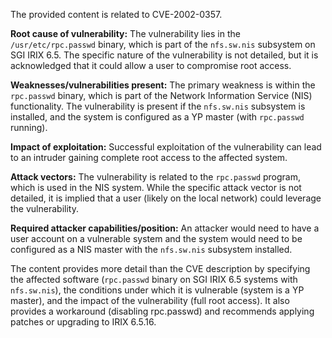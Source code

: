 The provided content is related to CVE-2002-0357.

**Root cause of vulnerability:**
The vulnerability lies in the `/usr/etc/rpc.passwd` binary, which is part of the `nfs.sw.nis` subsystem on SGI IRIX 6.5. The specific nature of the vulnerability is not detailed, but it is acknowledged that it could allow a user to compromise root access.

**Weaknesses/vulnerabilities present:**
The primary weakness is within the `rpc.passwd` binary, which is part of the Network Information Service (NIS) functionality.  The vulnerability is present if the `nfs.sw.nis` subsystem is installed, and the system is configured as a YP master (with `rpc.passwd` running).

**Impact of exploitation:**
Successful exploitation of the vulnerability can lead to an intruder gaining complete root access to the affected system.

**Attack vectors:**
The vulnerability is related to the `rpc.passwd` program, which is used in the NIS system. While the specific attack vector is not detailed, it is implied that a user (likely on the local network) could leverage the vulnerability.

**Required attacker capabilities/position:**
An attacker would need to have a user account on a vulnerable system and the system would need to be configured as a NIS master with the `nfs.sw.nis` subsystem installed.

The content provides more detail than the CVE description by specifying the affected software (`rpc.passwd` binary on SGI IRIX 6.5 systems with `nfs.sw.nis`), the conditions under which it is vulnerable (system is a YP master), and the impact of the vulnerability (full root access). It also provides a workaround (disabling rpc.passwd) and recommends applying patches or upgrading to IRIX 6.5.16.